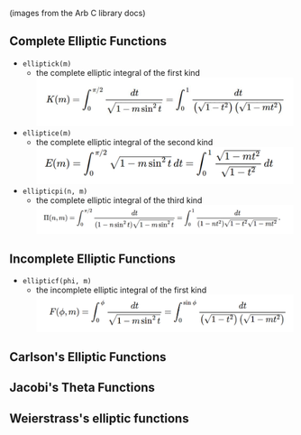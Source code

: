 (images from the Arb C library docs)

## Complete Elliptic Functions

- `elliptick(m)`
    - the complete elliptic integral of the first kind
     ![elliptick](assets/elliptic_k.png) 
- `elliptice(m)`
    - the complete elliptic integral of the second kind
   ![elliptice](assets/elliptice.png)
- `ellipticpi(n, m)`
    - the complete elliptic integral of the third kind
   ![ellipticpi](assets/ellipticpi.png)
   
## Incomplete Elliptic Functions

- `ellipticf(phi, m)`
    - the incomplete elliptic integral of the first kind
      ![ellipticf](assets/ellipticf.png)

## Carlson's Elliptic Functions


## Jacobi's Theta Functions


## Weierstrass's elliptic functions
